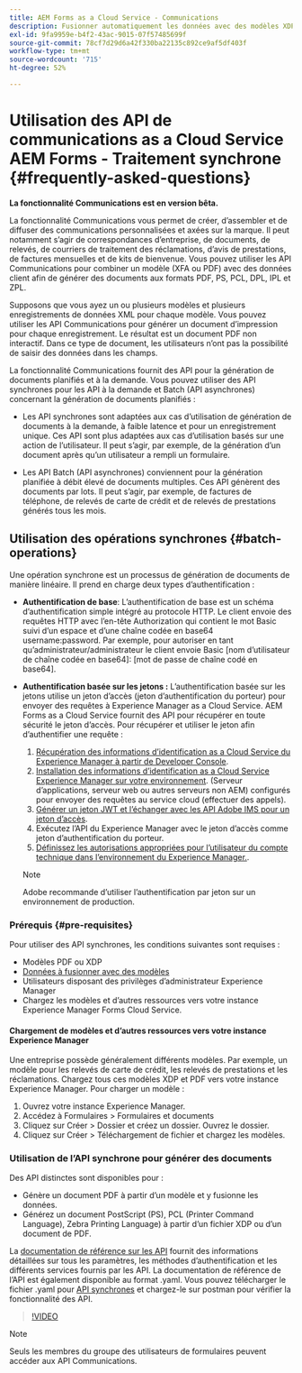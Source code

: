 ```yaml
---
title: AEM Forms as a Cloud Service - Communications
description: Fusionner automatiquement les données avec des modèles XDP et PDF ou générer une sortie aux formats PCL, ZPL et PostScript
exl-id: 9fa9959e-b4f2-43ac-9015-07f57485699f
source-git-commit: 78cf7d29d6a42f330ba22135c892ce9af5df403f
workflow-type: tm+mt
source-wordcount: '715'
ht-degree: 52%

---
```



# Utilisation des API de communications as a Cloud Service AEM Forms - Traitement synchrone {#frequently-asked-questions}

**La fonctionnalité Communications est en version bêta.**

La fonctionnalité Communications vous permet de créer, d’assembler et de diffuser des communications personnalisées et axées sur la marque. Il peut notamment s’agir de correspondances d’entreprise, de documents, de relevés, de courriers de traitement des réclamations, d’avis de prestations, de factures mensuelles et de kits de bienvenue. Vous pouvez utiliser les API Communications pour combiner un modèle (XFA ou PDF) avec des données client afin de générer des documents aux formats PDF, PS, PCL, DPL, IPL et ZPL.

Supposons que vous ayez un ou plusieurs modèles et plusieurs enregistrements de données XML pour chaque modèle. Vous pouvez utiliser les API Communications pour générer un document d’impression pour chaque enregistrement. <!-- You can also combine the records into a single document. --> Le résultat est un document PDF non interactif. Dans ce type de document, les utilisateurs n’ont pas la possibilité de saisir des données dans les champs.


La fonctionnalité Communications fournit des API pour la génération de documents planifiés et à la demande. Vous pouvez utiliser des API synchrones pour les API à la demande et Batch (API asynchrones) concernant la génération de documents planifiés :

* Les API synchrones sont adaptées aux cas d’utilisation de génération de documents à la demande, à faible latence et pour un enregistrement unique. Ces API sont plus adaptées aux cas d’utilisation basés sur une action de l’utilisateur. Il peut s’agir, par exemple, de la génération d’un document après qu’un utilisateur a rempli un formulaire.

* Les API Batch (API asynchrones) conviennent pour la génération planifiée à débit élevé de documents multiples. Ces API génèrent des documents par lots. Il peut s’agir, par exemple, de factures de téléphone, de relevés de carte de crédit et de relevés de prestations générés tous les mois.

## Utilisation des opérations synchrones {#batch-operations}

Une opération synchrone est un processus de génération de documents de manière linéaire. Il prend en charge deux types d’authentification :

* **Authentification de base**: L’authentification de base est un schéma d’authentification simple intégré au protocole HTTP. Le client envoie des requêtes HTTP avec l’en-tête Authorization qui contient le mot Basic suivi d’un espace et d’une chaîne codée en base64 username:password. Par exemple, pour autoriser en tant qu’administrateur/administrateur le client envoie Basic [nom d’utilisateur de chaîne codée en base64]: [mot de passe de chaîne codé en base64].

* **Authentification basée sur les jetons :** L’authentification basée sur les jetons utilise un jeton d’accès (jeton d’authentification du porteur) pour envoyer des requêtes à Experience Manager as a Cloud Service. AEM Forms as a Cloud Service fournit des API pour récupérer en toute sécurité le jeton d’accès. Pour récupérer et utiliser le jeton afin d’authentifier une requête :

   1. [Récupération des informations d’identification as a Cloud Service du Experience Manager à partir de Developer Console](https://experienceleague.adobe.com/docs/experience-manager-learn/getting-started-with-aem-headless/authentication/service-credentials.html).
   1. [Installation des informations d’identification as a Cloud Service Experience Manager sur votre environnement](https://experienceleague.adobe.com/docs/experience-manager-learn/getting-started-with-aem-headless/authentication/service-credentials.html). (Serveur d’applications, serveur web ou autres serveurs non AEM) configurés pour envoyer des requêtes au service cloud (effectuer des appels).
   1. [Générer un jeton JWT et l’échanger avec les API Adobe IMS pour un jeton d’accès](https://experienceleague.adobe.com/docs/experience-manager-learn/getting-started-with-aem-headless/authentication/service-credentials.html).
   1. Exécutez l’API du Experience Manager avec le jeton d’accès comme jeton d’authentification du porteur.
   1. [Définissez les autorisations appropriées pour l’utilisateur du compte technique dans l’environnement du Experience Manager.](https://experienceleague.adobe.com/docs/experience-manager-learn/getting-started-with-aem-headless/authentication/service-credentials.html?lang=en#configure-access-in-aem).

   >[!NOTE]
   >
   >Adobe recommande d’utiliser l’authentification par jeton sur un environnement de production.

### Prérequis {#pre-requisites}

Pour utiliser des API synchrones, les conditions suivantes sont requises :

* Modèles PDF ou XDP
* [Données à fusionner avec des modèles](#form-data)
* Utilisateurs disposant des privilèges d’administrateur Experience Manager
* Chargez les modèles et d’autres ressources vers votre instance Experience Manager Forms Cloud Service.

#### Chargement de modèles et d’autres ressources vers votre instance Experience Manager

Une entreprise possède généralement différents modèles. Par exemple, un modèle pour les relevés de carte de crédit, les relevés de prestations et les réclamations. Chargez tous ces modèles XDP et PDF vers votre instance Experience Manager. Pour charger un modèle :

1. Ouvrez votre instance Experience Manager.
1. Accédez à Formulaires > Formulaires et documents
1. Cliquez sur Créer > Dossier et créez un dossier. Ouvrez le dossier.
1. Cliquez sur Créer > Téléchargement de fichier et chargez les modèles.

### Utilisation de l’API synchrone pour générer des documents

Des API distinctes sont disponibles pour :

* Génère un document PDF à partir d’un modèle et y fusionne les données.
* Générez un document PostScript (PS), PCL (Printer Command Language), Zebra Printing Language) à partir d’un fichier XDP ou d’un document de PDF.

La [documentation de référence sur les API](https://www.adobe.io/experience-manager-forms-cloud-service-developer-reference/api/sync/#tag/Communications-Services) fournit des informations détaillées sur tous les paramètres, les méthodes d’authentification et les différents services fournis par les API. La documentation de référence de l’API est également disponible au format .yaml. Vous pouvez télécharger le fichier .yaml pour [API synchrones](assets/sync.yaml) et chargez-le sur postman pour vérifier la fonctionnalité des API.

>[!VIDEO](https://video.tv.adobe.com/v/335771)

>[!NOTE]
>
>Seuls les membres du groupe des utilisateurs de formulaires peuvent accéder aux API Communications.

